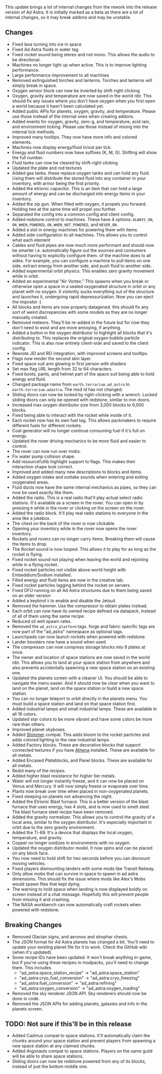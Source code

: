 This update brings a lot of internal changes from the rework into the release version of Ad Astra.
It is initially marked as a beta as there are a lot of internal changes, so it may break addons and
may be unstable.

## Changes
- Fixed lava turning into ice in space
- Fixed Ad Astra fluids in water tag
- Fixed rocket sound being stereo and not mono. This allows the audio to be directional.
- Machines no longer light up when active. This is to improve lighting performance.
- Large performance improvement to all machines
- Removed extinguished torches and lanterns. Torches and lanterns will simply break in space.
- Oxygen sensor block can now be inverted by shift-right clicking
- Oxygen, gravity and temperature are now saved in the world nbt. This should fix any issues where you don't have
  oxygen when you first open a world because it hasn't been calculated yet.
- Added public APIs for planets, oxygen, gravity, and temperature. Please use those instead of the internal ones
  when creating addons.
- Added events for oxygen, gravity, zero-g, and temperature, acid rain, and environment ticking. Please use those instead of mixing into the internal
tick methods.
- Improved many tooltips. They now have more info and colored elements.
- Machines now display energy/fluid in/out per tick.
- Energy and fluid numbers now have suffixes (K, M, G). Shifting will show the full number.
- Fluid tanks can now be cleared by shift-right clicking
- Updated the plate and rod textures
- Added gas tanks. these replace oxygen tanks and can hold any fluid. Using them will distribute the
  stored fluid into any container in your inventory, with armor being the first priority.
- Added the etrionic capacitor. This is an item that can hold a large amount of energy and can be discharged
into energy items in your inventory.
- Added the zip gun. When filled with oxygen, it propels you forward. Holding two at the same time will propel you
  further.
- Separated the config into a common config and client config.
- Added redstone control to machines. These have 4 options: `ALWAYS_ON`, `ON_WHEN_POWERED`,
  `ON_WHEN_NOT_POWERED`, and `NEVER_ON`.
- Added a slot in energy machines for powering them with items.
- Added side configuration to all machines. This allows you to control what each element
- Cables and fluid pipes are now much more performant and should now be smarter i.e. automatically
  figure out the sources and consumers without having to explicitly configure them.
of the machine does to all sides. For example, you can configure a machine to pull items on
one side, extract energy from another side, and push fluid to another side.
- Added experimental orbit physics. This enables zero gravity movement while in orbit.
- Added an experimental "Air Vortex." This spawns when you break or otherwise open a space in
a sealed oxygenated structure in orbit or any planet with no oxygen. It violently sucks
everything out of the structure and launches it, undergoing rapid depressurization.
Now you can eject the impostor :)
- All blocks and items are now properly datagened. this should fix any sort of weird discrepancies
with some models as they are no longer manually created.
- Removed meteors. They'll be re-added in the future but for now they don't need to exist and are more annoying, if anything.
- Added a button in the oxygen distributor to highlight all blocks that it's distributing to.
This replaces the original oxygen bubble particle indicator. This is also now entirely
client-side and saved to the client config.
- Rewrote JEI and REI integration, with improved screens and tooltips.
- Flags now render the second skin layer.
- Fixed space suit arm glowing in first person with shaders
- Set max flag URL length from 32 to 64 characters.
- Fixed boots, pants, and helmet part of the space suit being able to hold energy and fluid.
- Changed package name from `earth.terrarium.ad_astra` to `earth.terrarium.adastra`. The mod id has not changed.
- Sliding doors can now be locked by right-clicking with a wrench. Locked sliding doors
can only be opened with redstone, similar to iron doors.
- Increased max oxygen distributor size from 3,000 blocks to 6,000 blocks.
- Fixed being able to interact with the rocket while inside of it.
- Each rocket now has its own fuel tag. This allows packmakers to require different fuels for different rockets.
- Coal generator will no longer continue consuming fuel if it's full on energy.
- Updated the rover driving mechanics to be more fluid and easier to control.
- The rover can now run over mobs.
- Fix water pump collision shape.
- Add resourcefullib highlight support to flags. This makes their interaction shape look correct.
- Improved and added many new descriptions to blocks and items.
- Added oxygen intake and outtake sounds when entering and exiting oxygenated areas.
- Fluid ducts now have the same internal mechanics as pipes, so they can now be used exactly like them.
- Added the radio. This is a real radio that'll play actual select radio stations. It's available as a
screen in the rover. You can open in by pressing `R` while in the rover or clicking on the screen on the rover.
- Added the radio block. It'll play real radio stations to everyone in the area like a jukebox.
- The chest on the back of the rover is now clickable.
- Opening your inventory while in the rover now opens the rover inventory.
- Rockets and rovers can no longer carry items. Breaking them will cause the items to drop.
- The Rocket sound is now looped. This allows it to play for as long as the rocket is flying.
- Fixed rocket sound not playing when leaving the world and rejoining while in a flying rocket.
- Fixed rocket particles not visible above world height with Embeddium/Sodium installed.
- Filled energy and fluid items are now in the creative tab.
- Fixed rocket particles lagging behind the rocket on servers.
- Fixed DFU running on all Ad Astra structures due to them being saved on an older version
- Added a keybind `V` to enable and disable the Jetsuit.
- Removed the hammer. Use the compressor to obtain plates instead.
- Each orbit can now have its owned recipe defined via datapack, instead of all of them using the same recipe.
- Reduced oil well spawn rates.
- Removed the `ad_astra_platform` tags. forge and fabric specific tags are now part of the "ad_astra" namespace as optional tags.
- Launchpads can now launch rockets when powered with redstone.
- Lander boosters now have a sound when used.
- The compressor can now compress storage blocks into 9 plates at once.
- The owner and location of space stations are now saved in the world nbt. This allows
you to land at your space station from anywhere and also prevents accidentally spawning
a new space station on an existing one.
- Updated the planets screen with a cleaner UI. You should be able to navigate the menu easier. And it 
should now be clear when you want to land on the planet, land on the space station or build a new space station.
- You can no longer teleport to orbit directly in the planets menu.
You must build a space station and land on that space station first.
- Added industrial lamps and small industrial lamps. These are available in all 16 colors.
- Updated star colors to be more vibrant and have some colors be more rare than others.
- Improved planet skyboxes.
- Added [Shimmer](https://modrinth.com/mod/shimmer!) compat. This adds bloom to the rocket particles and adds colored lighting to the new industrial lamps.
- Added Factory blocks. These are decorative blocks that support connected textures if you have [Athena](https://modrinth.com/mod/athena-ctm) installed.
These are available for all metals.
- Added Encased Plateblocks, and Panel blocks. These are available for all metals.
- Redid many of the recipes.
- Added higher blast resistance for higher tier metals.
- Water will not longer instantly freeze, and it can now be placed on Venus and Mercury. It will now
simply freeze or evaporate over time.
- Plants now break over time when placed in non-oxygenated planets.
- Fixed sleeping on planets not advancing the night.
- Added the Etrionic Blast furnace. This is a better version of the blast furnace that uses energy, has 4 slots, and is now used
to smelt steel. The blast furnace steel recipe have been removed.
- Added the gravity normalizer. This allows you to control the gravity of a local area, similar
to the oxygen distributor. It's especially important in orbit due to the zero gravity environment.
- Added the Ti-69. It's a device that displays the local oxygen, temperature, and gravity.
- Copper no longer oxidizes in environments with no oxygen.
- Updated the oxygen distributor model. It now spins and can be placed on any block face.
- You now need to hold shift for two seconds before you can dismount moving vehicles.
- Fixed players dismounting landers with some mods like Transit Railway.
- Only allow mobs that can survive in space to spawn in ad astra dimensions. This should fix
the issue where mods like Alex's Mobs would spawn flies that kept dying.
- The warning to hold space when landing is now displayed boldly on screen instead of a chat message.
Hopefully this will prevent people from missing it and crashing.
- The NASA workbench can now automatically craft rockets when powered with redstone.

## Breaking Changes
- Removed Glacian signs, and aeronos and strophar chests.
- The JSON format for Ad Astra planets has changed a bit. You'll need
to update your existing planet file for it to work. Check the GitHub wiki (when it's updated).
- Some recipe IDs have been updated. It won't break anything in-game, but 
if you're using these recipes in modpacks, you'll need to change them. This includes 
  - "ad_astra:space_station_recipe" -> "ad_astra:space_station"
  - "ad_astra:cryo_fuel_conversion" -> "ad_astra:cryo_freezing"
  - "ad_astra:fuel_conversion" -> "ad_astra:refining"
  - "ad_astra:oxygen_conversion" -> "ad_astra:oxygen_loading"
- Removed the sky renderer JSON API. Sky renderers should now be done in code.
- Removed the JSON APIs for adding planets, galaxies and info in the planets screen.

## TODO: Not sure if this'll be in this release

- Added Cadmus compat to space stations. It'll automatically claim the chunks around your space station
and prevent players from spawning a new space station at any claimed chunks. 
- Added Argonauts compat to space stations. Players on the same guild will be
able to share space stations.
- Sliding doors can now be redstone powered from any of its blocks, instead of just the bottom middle one.

